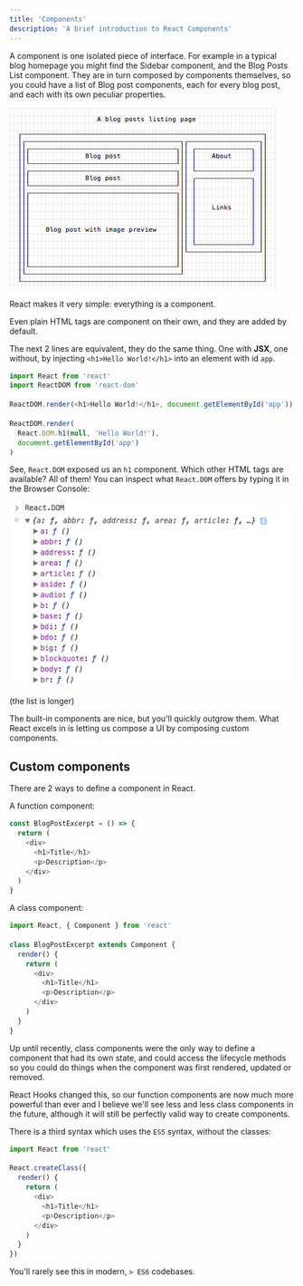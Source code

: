 ```yaml
---
title: 'Components'
description: 'A brief introduction to React Components'
---
```


A component is one isolated piece of interface. For example in a typical blog homepage you might find the Sidebar component, and the Blog Posts List component. They are in turn composed by components themselves, so you could have a list of Blog post components, each for every blog post, and each with its own peculiar properties.

![A react component](1.png)

React makes it very simple: everything is a component.

Even plain HTML tags are component on their own, and they are added by default.

The next 2 lines are equivalent, they do the same thing. One with **JSX**, one without, by injecting `<h1>Hello World!</h1>` into an element with id `app`.

```js
import React from 'react'
import ReactDOM from 'react-dom'

ReactDOM.render(<h1>Hello World!</h1>, document.getElementById('app'))

ReactDOM.render(
  React.DOM.h1(null, 'Hello World!'),
  document.getElementById('app')
)
```

See, `React.DOM` exposed us an `h1` component. Which other HTML tags are available? All of them! You can inspect what `React.DOM` offers by typing it in the Browser Console:

![Browser console inspecting React.DOM](2.png)

(the list is longer)

The built-in components are nice, but you'll quickly outgrow them. What React excels in is letting us compose a UI by composing custom components.

## Custom components

There are 2 ways to define a component in React.

A function component:

```js
const BlogPostExcerpt = () => {
  return (
    <div>
      <h1>Title</h1>
      <p>Description</p>
    </div>
  )
}
```

A class component:

```js
import React, { Component } from 'react'

class BlogPostExcerpt extends Component {
  render() {
    return (
      <div>
        <h1>Title</h1>
        <p>Description</p>
      </div>
    )
  }
}
```

Up until recently, class components were the only way to define a component that had its own state, and could access the lifecycle methods so you could do things when the component was first rendered, updated or removed.

React Hooks changed this, so our function components are now much more powerful than ever and I believe we'll see less and less class components in the future, although it will still be perfectly valid way to create components.

There is a third syntax which uses the `ES5` syntax, without the classes:

```js
import React from 'react'

React.createClass({
  render() {
    return (
      <div>
        <h1>Title</h1>
        <p>Description</p>
      </div>
    )
  }
})
```

You'll rarely see this in modern, `> ES6` codebases.
